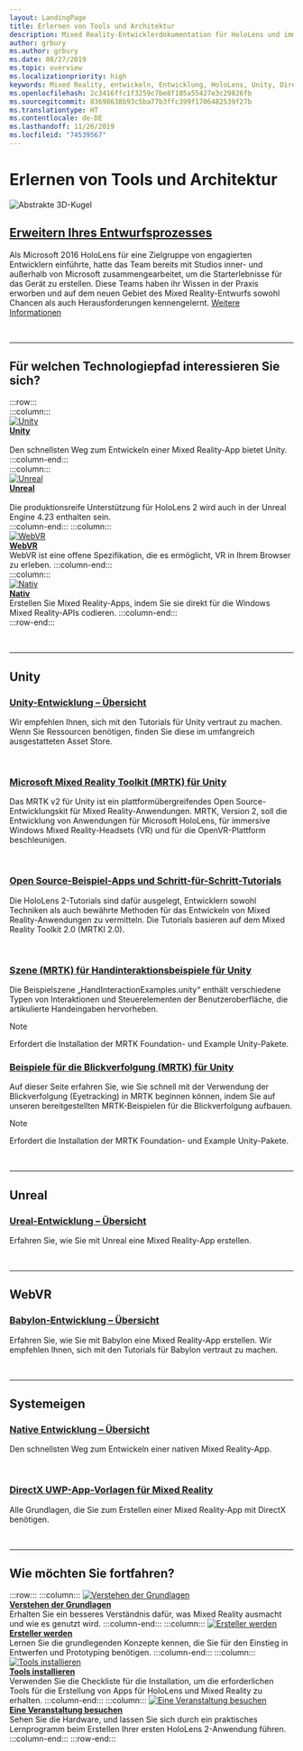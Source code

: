 ```yaml
---
layout: LandingPage
title: Erlernen von Tools und Architektur
description: Mixed Reality-Entwicklerdokumentation für HoloLens und immersive Headsets.
author: grbury
ms.author: grbury
ms.date: 08/27/2019
ms.topic: overview
ms.localizationpriority: high
keywords: Mixed Reality, entwickeln, Entwicklung, HoloLens, Unity, DirectX
ms.openlocfilehash: 2c3416ffc1f3259c7be8f105a55427e3c29826fb
ms.sourcegitcommit: 83698638b93c5ba77b3ffc399f1706482539f27b
ms.translationtype: HT
ms.contentlocale: de-DE
ms.lasthandoff: 11/26/2019
ms.locfileid: "74539567"
---
```

# <a name="learn-the-tools-and-architecture"></a>Erlernen von Tools und Architektur

![Abstrakte 3D-Kugel](images/07_Development.png)

## <a name="expand-your-design-processcase-study-expanding-the-design-process-for-mixed-realitymd"></a>[Erweitern Ihres Entwurfsprozesses](case-study-expanding-the-design-process-for-mixed-reality.md)

Als Microsoft 2016 HoloLens für eine Zielgruppe von engagierten Entwicklern einführte, hatte das Team bereits mit Studios inner- und außerhalb von Microsoft zusammengearbeitet, um die Starterlebnisse für das Gerät zu erstellen. Diese Teams haben ihr Wissen in der Praxis erworben und auf dem neuen Gebiet des Mixed Reality-Entwurfs sowohl Chancen als auch Herausforderungen kennengelernt. [Weitere Informationen](case-study-expanding-the-design-process-for-mixed-reality.md)


<br>

---


## <a name="what-technology-path-are-you-interested-in"></a>Für welchen Technologiepfad interessieren Sie sich? 


:::row:::   
    :::column:::    
       [![Unity](images/unity_logo.png)](development.md#unity)<br>
        **[Unity](development.md#unity)**<br>   
        Den schnellsten Weg zum Entwickeln einer Mixed Reality-App bietet Unity. 
    :::column-end:::    
    :::column:::    
        [![Unreal](images/Unreal_logo.png)](development.md#unreal)<br>
         **[Unreal](development.md#unreal)**<br>    
        Die produktionsreife Unterstützung für HoloLens 2 wird auch in der Unreal Engine 4.23 enthalten sein.    
    :::column-end:::
    :::column:::    
        [![WebVR](images/WebVR_logo.png)](development.md#webvr)<br>
        **[WebVR](development.md#webvr)**<br>
        WebVR ist eine offene Spezifikation, die es ermöglicht, VR in Ihrem Browser zu erleben. 
    :::column-end:::        
    :::column:::    
        [![Nativ](images/VisualStudio-small_logo.png)](development.md#native)<br>
        **[Nativ](development.md#native)**<br> 
        Erstellen Sie Mixed Reality-Apps, indem Sie sie direkt für die Windows Mixed Reality-APIs codieren. 
    :::column-end:::    
:::row-end:::

<br>

---

## <a name="unity"></a>Unity


### <a name="unity-development-overviewunity-development-overviewmd"></a>[Unity-Entwicklung – Übersicht](unity-development-overview.md)
Wir empfehlen Ihnen, sich mit den Tutorials für Unity vertraut zu machen. Wenn Sie Ressourcen benötigen, finden Sie diese im umfangreich ausgestatteten Asset Store. 

<br>

### <a name="microsofts-mixed-reality-toolkit-mrtk-for-unitymrtk-getting-startedmd"></a>[Microsoft Mixed Reality Toolkit (MRTK) für Unity](mrtk-getting-started.md)
Das MRTK v2 für Unity ist ein plattformübergreifendes Open Source-Entwicklungskit für Mixed Reality-Anwendungen. MRTK, Version 2, soll die Entwicklung von Anwendungen für Microsoft HoloLens, für immersive Windows Mixed Reality-Headsets (VR) und für die OpenVR-Plattform beschleunigen.

<br>

### <a name="open-source-sample-apps-and-step-by-step-tutorialstutorialsmd"></a>[Open Source-Beispiel-Apps und Schritt-für-Schritt-Tutorials](tutorials.md)
Die HoloLens 2-Tutorials sind dafür ausgelegt, Entwicklern sowohl Techniken als auch bewährte Methoden für das Entwickeln von Mixed Reality-Anwendungen zu vermitteln. Die Tutorials basieren auf dem Mixed Reality Toolkit 2.0 (MRTKI 2.0).

<br>

### <a name="hand-interaction-examples-scene-mrtk-for-unityhttpsmicrosoftgithubiomixedrealitytoolkit-unitydocumentationgettingstartedwiththemrtkhtmlopen-and-run-the-handinteractionexamples-scene-in-editor"></a>[Szene (MRTK) für Handinteraktionsbeispiele für Unity](https://microsoft.github.io/MixedRealityToolkit-Unity/Documentation/GettingStartedWithTheMRTK.html#open-and-run-the-handinteractionexamples-scene-in-editor)
Die Beispielszene „HandInteractionExamples.unity“ enthält verschiedene Typen von Interaktionen und Steuerelementen der Benutzeroberfläche, die artikulierte Handeingaben hervorheben.
>[!NOTE]
>Erfordert die Installation der MRTK Foundation- und Example Unity-Pakete.

### <a name="eye-tracking-examples-mrtk-for-unityhttpsmicrosoftgithubiomixedrealitytoolkit-unitydocumentationeyetrackingeyetracking_examplesoverviewhtml"></a>[Beispiele für die Blickverfolgung (MRTK) für Unity](https://microsoft.github.io/MixedRealityToolkit-Unity/Documentation/EyeTracking/EyeTracking_ExamplesOverview.html)
Auf dieser Seite erfahren Sie, wie Sie schnell mit der Verwendung der Blickverfolgung (Eyetracking) in MRTK beginnen können, indem Sie auf unseren bereitgestellten MRTK-Beispielen für die Blickverfolgung aufbauen.
>[!NOTE]
>Erfordert die Installation der MRTK Foundation- und Example Unity-Pakete.

<br>

---

## <a name="unreal"></a>Unreal

### <a name="unreal-development-overviewunreal-development-overviewmd"></a>[Ureal-Entwicklung – Übersicht](unreal-development-overview.md)
Erfahren Sie, wie Sie mit Unreal eine Mixed Reality-App erstellen.

<br>

---

## <a name="webvr"></a>WebVR    

### <a name="babylon-development-overviewhttpsdocbabylonjscom"></a>[Babylon-Entwicklung – Übersicht](https://doc.babylonjs.com/)  
Erfahren Sie, wie Sie mit Babylon eine Mixed Reality-App erstellen. Wir empfehlen Ihnen, sich mit den Tutorials für Babylon vertraut zu machen.

<br>

---

## <a name="native"></a>Systemeigen


### <a name="native-development-overviewdirectx-development-overviewmd"></a>[Native Entwicklung – Übersicht](directx-development-overview.md)
Den schnellsten Weg zum Entwickeln einer nativen Mixed Reality-App.

<br>

### <a name="directx-uwp-app-templates-for-mixed-realityhttpsmarketplacevisualstudiocomitemsitemnamewindowsmixedrealityteamwindowsmixedrealityapptemplatesvsix"></a>[DirectX UWP-App-Vorlagen für Mixed Reality](https://marketplace.visualstudio.com/items?itemName=WindowsMixedRealityteam.WindowsMixedRealityAppTemplatesVSIX)
Alle Grundlagen, die Sie zum Erstellen einer Mixed Reality-App mit DirectX benötigen.

<br>

---


## <a name="what-would-you-like-to-do-next"></a>Wie möchten Sie fortfahren?


:::row:::
    :::column:::
       [![Verstehen der Grundlagen](images/icon-lightbulb.jpg)](index.md#understand-the-basics)<br>
        **[Verstehen der Grundlagen](index.md#understand-the-basics)**<br>
        Erhalten Sie ein besseres Verständnis dafür, was Mixed Reality ausmacht und wie es genutzt wird.
    :::column-end:::
    :::column:::
        [![Ersteller werden](images/icon-design.jpg)](design.md)<br>
         **[Ersteller werden](design.md)**<br>
        Lernen Sie die grundlegenden Konzepte kennen, die Sie für den Einstieg in Entwerfen und Prototyping benötigen.
    :::column-end:::
    :::column:::
        [![Tools installieren](images/icon-developer.jpg)](install-the-tools.md)<br>
         **[Tools installieren](install-the-tools.md)**<br>
        Verwenden Sie die Checkliste für die Installation, um die erforderlichen Tools für die Erstellung von Apps für HoloLens und Mixed Reality zu erhalten.
    :::column-end:::
    :::column:::
        [![Eine Veranstaltung besuchen](images/icon-calendar.jpg)](sf-academy-events.md)<br>
         **[Eine Veranstaltung besuchen](sf-academy-events.md)**<br>
        Sehen Sie die Hardware, und lassen Sie sich durch ein praktisches Lernprogramm beim Erstellen Ihrer ersten HoloLens 2-Anwendung führen.
    :::column-end:::
:::row-end:::


<br>

<br>
